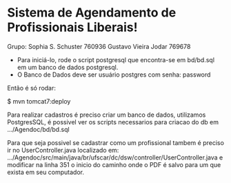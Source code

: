 <h1>Sistema de Agendamento de Profissionais Liberais!</h1>

Grupo:
Sophia S. Schuster 760936
Gustavo Vieira Jodar 769678

* Para iniciá-lo, rode o script postgresql que encontra-se em bd/bd.sql em um banco de dados postgresql.
* O Banco de Dados deve ser usuário postgres com senha: password

Então é só rodar:

$ mvn tomcat7:deploy

Para realizar cadastros é preciso criar um banco de dados, utilizamos PostgresSQL, é possivel ver os scripts necessarios para criacao do db em .../Agendoc/bd/bd.sql

Para que seja possivel se cadastrar como um profissional tambem é preciso ir no UserController.java localizado em: .../Agendoc/src/main/java/br/ufscar/dc/dsw/controller/UserController.java e modificar na linha 351 o inicio do caminho onde o PDF é salvo para um que exista em seu computador. 
